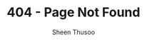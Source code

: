 ---
layout: 404
title: '404 - Page Not Found'
author: Sheen Thusoo

title-bad_txt: The Bad News
description_txt: We couldn't find the research page you worked so hard to create and share online.
title-good_txt: The Good News
socks_txt: We found your missing socks.
altSocks_txt: Image of sock
problems_txt: If you continue to have problems, please contact us at [webdev@oicr.on.ca](mailto:webdev@oicr.on.ca).
clickMe_txt: |-
  [Click here](/) to return to the WEBDEV home page or try a [search](/search/).

sockImg_txt: /assets/site/images/sock.jpg
---